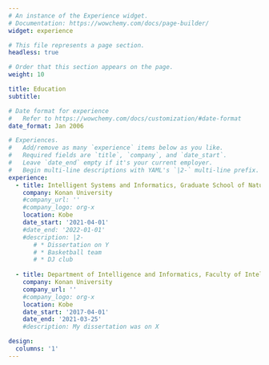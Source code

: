 ```yaml
---
# An instance of the Experience widget.
# Documentation: https://wowchemy.com/docs/page-builder/
widget: experience

# This file represents a page section.
headless: true

# Order that this section appears on the page.
weight: 10

title: Education
subtitle:

# Date format for experience
#   Refer to https://wowchemy.com/docs/customization/#date-format
date_format: Jan 2006

# Experiences.
#   Add/remove as many `experience` items below as you like.
#   Required fields are `title`, `company`, and `date_start`.
#   Leave `date_end` empty if it's your current employer.
#   Begin multi-line descriptions with YAML's `|2-` multi-line prefix.
experience:
  - title: Intelligent Systems and Informatics, Graduate School of Natural Science
    company: Konan University 
    #company_url: ''
    #company_logo: org-x
    location: Kobe
    date_start: '2021-04-01'
    #date_end: '2022-01-01'
    #description: |2-
       # * Dissertation on Y
       # * Basketball team
       # * DJ club
        
  - title: Department of Intelligence and Informatics, Faculty of Intelligence and Information
    company: Konan University 
    company_url: ''
    #company_logo: org-x
    location: Kobe
    date_start: '2017-04-01'
    date_end: '2021-03-25'
    #description: My dissertation was on X

design:
  columns: '1'
---
```

